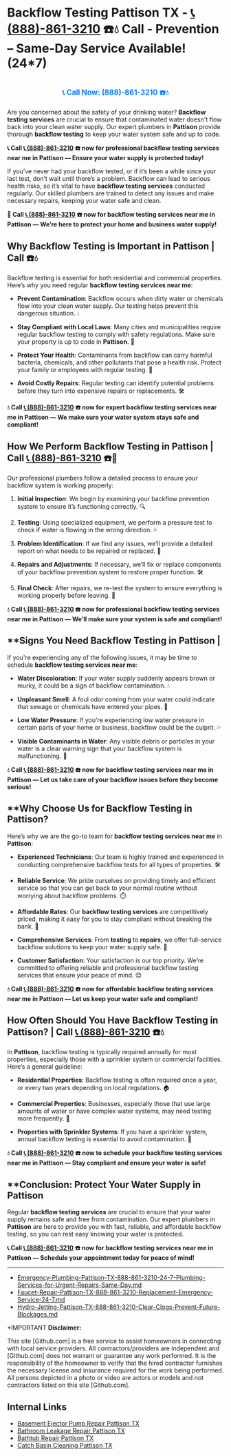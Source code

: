 # **Backflow Testing Pattison TX - [📞 (888)-861-3210](https://plumbing-texas-3210.netlify.app) ☎️💧** Call - Prevention – Same-Day Service Available! (24*7)
# 

<p align="center" style="font-size: 1.2em; font-weight: bold; margin: 20px 0;">
  <a href="https://plumbing-texas-3210.netlify.app" target="_blank" style="color: #007BFF; text-decoration: none;">📞 Call Now: (888)-861-3210 ☎️💧</a>
</p>

Are you concerned about the safety of your drinking water? **Backflow testing services** are crucial to ensure that contaminated water doesn't flow back into your clean water supply. Our expert plumbers in **Pattison** provide thorough **backflow testing** to keep your water system safe and up to code.

**📞 Call [📞 (888)-861-3210](https://plumbing-texas-3210.netlify.app) ☎️ now for professional **backflow testing services near me** in Pattison — Ensure your water supply is protected today!**

If you’ve never had your backflow tested, or if it’s been a while since your last test, don’t wait until there’s a problem. Backflow can lead to serious health risks, so it’s vital to have **backflow testing services** conducted regularly. Our skilled plumbers are trained to detect any issues and make necessary repairs, keeping your water safe and clean.

**🚨 Call [📞 (888)-861-3210](https://plumbing-texas-3210.netlify.app) ☎️ now for **backflow testing services near me** in Pattison — We’re here to protect your home and business water supply!**

## **Why Backflow Testing is Important in Pattison | Call  ☎️💧**

Backflow testing is essential for both residential and commercial properties. Here’s why you need regular **backflow testing services near me**:

- **Prevent Contamination**: Backflow occurs when dirty water or chemicals flow into your clean water supply. Our testing helps prevent this dangerous situation. 💧

- **Stay Compliant with Local Laws**: Many cities and municipalities require regular backflow testing to comply with safety regulations. Make sure your property is up to code in **Pattison**. 📜

- **Protect Your Health**: Contaminants from backflow can carry harmful bacteria, chemicals, and other pollutants that pose a health risk. Protect your family or employees with regular testing. 🏥

- **Avoid Costly Repairs**: Regular testing can identify potential problems before they turn into expensive repairs or replacements. 🛠️

**💧 Call [📞 (888)-861-3210](https://plumbing-texas-3210.netlify.app) ☎️ now for expert **backflow testing services near me** in Pattison — We make sure your water system stays safe and compliant!**

## **How We Perform Backflow Testing in Pattison | Call [📞 (888)-861-3210](https://plumbing-texas-3210.netlify.app) ☎️🔧**

Our professional plumbers follow a detailed process to ensure your backflow system is working properly:

1. **Initial Inspection**: We begin by examining your backflow prevention system to ensure it’s functioning correctly. 🔍

2. **Testing**: Using specialized equipment, we perform a pressure test to check if water is flowing in the wrong direction. 💦

3. **Problem Identification**: If we find any issues, we’ll provide a detailed report on what needs to be repaired or replaced. 📝

4. **Repairs and Adjustments**: If necessary, we’ll fix or replace components of your backflow prevention system to restore proper function. 🛠️

5. **Final Check**: After repairs, we re-test the system to ensure everything is working properly before leaving. 🔧

**💧 Call [📞 (888)-861-3210](https://plumbing-texas-3210.netlify.app) ☎️ now for professional **backflow testing services near me** in Pattison — We’ll make sure your system is safe and compliant!**

## **Signs You Need Backflow Testing in Pattison | 

If you're experiencing any of the following issues, it may be time to schedule **backflow testing services near me**:

- **Water Discoloration**: If your water supply suddenly appears brown or murky, it could be a sign of backflow contamination. 💧

- **Unpleasant Smell**: A foul odor coming from your water could indicate that sewage or chemicals have entered your pipes. 🚿

- **Low Water Pressure**: If you're experiencing low water pressure in certain parts of your home or business, backflow could be the culprit. 💦

- **Visible Contaminants in Water**: Any visible debris or particles in your water is a clear warning sign that your backflow system is malfunctioning. 💩

**💧 Call [📞 (888)-861-3210](https://plumbing-texas-3210.netlify.app) ☎️ now for **backflow testing services near me** in Pattison — Let us take care of your backflow issues before they become serious!**

## **Why Choose Us for Backflow Testing in Pattison? 

Here’s why we are the go-to team for **backflow testing services near me** in **Pattison**:

- **Experienced Technicians**: Our team is highly trained and experienced in conducting comprehensive backflow tests for all types of properties. 🛠️

- **Reliable Service**: We pride ourselves on providing timely and efficient service so that you can get back to your normal routine without worrying about backflow problems. ⏱️

- **Affordable Rates**: Our **backflow testing services** are competitively priced, making it easy for you to stay compliant without breaking the bank. 💸

- **Comprehensive Services**: From **testing** to **repairs**, we offer full-service backflow solutions to keep your water supply safe. 🔧

- **Customer Satisfaction**: Your satisfaction is our top priority. We’re committed to offering reliable and professional backflow testing services that ensure your peace of mind. 😊

**💧 Call [📞 (888)-861-3210](https://plumbing-texas-3210.netlify.app) ☎️ now for affordable **backflow testing services near me** in Pattison — Let us keep your water safe and compliant!**

## **How Often Should You Have Backflow Testing in Pattison? | Call [📞 (888)-861-3210](https://plumbing-texas-3210.netlify.app) ☎️💧**

In **Pattison**, backflow testing is typically required annually for most properties, especially those with a sprinkler system or commercial facilities. Here’s a general guideline:

- **Residential Properties**: Backflow testing is often required once a year, or every two years depending on local regulations. 🏠

- **Commercial Properties**: Businesses, especially those that use large amounts of water or have complex water systems, may need testing more frequently. 🏢

- **Properties with Sprinkler Systems**: If you have a sprinkler system, annual backflow testing is essential to avoid contamination. 🌱

**💧 Call [📞 (888)-861-3210](https://plumbing-texas-3210.netlify.app) ☎️ now to schedule your **backflow testing services near me** in Pattison — Stay compliant and ensure your water is safe!**

## **Conclusion: Protect Your Water Supply in Pattison 

Regular **backflow testing services** are crucial to ensure that your water supply remains safe and free from contamination. Our expert plumbers in **Pattison** are here to provide you with fast, reliable, and affordable backflow testing, so you can rest easy knowing your water is protected. 

**📞 Call [📞 (888)-861-3210](https://plumbing-texas-3210.netlify.app) ☎️ now for **backflow testing services near me** in Pattison — Schedule your appointment today for peace of mind!**

---

- [Emergency-Plumbing-Pattison-TX-888-861-3210-24-7-Plumbing-Services-for-Urgent-Repairs-Same-Day.md](https://github.com/allyoucaneatsushiin/plumbing-texas/blob/main/Emergency-Plumbing-Pattison-TX-888-861-3210-24-7-Plumbing-Services-for-Urgent-Repairs-Same-Day.md)
- [Faucet-Repair-Pattison-TX-888-861-3210-Replacement-Emergency-Service-24-7.md](https://github.com/allyoucaneatsushiin/plumbing-texas/blob/main/Faucet-Repair-Pattison-TX-888-861-3210-Replacement-Emergency-Service-24-7.md)
- [Hydro-Jetting-Pattison-TX-888-861-3210-Clear-Clogs-Prevent-Future-Blockages.md](https://github.com/allyoucaneatsushiin/plumbing-texas/blob/main/Hydro-Jetting-Pattison-TX-888-861-3210-Clear-Clogs-Prevent-Future-Blockages.md)


*IMPORTANT **Disclaimer:**

This site [Github.com] is a free service to assist homeowners in connecting with local service providers. All contractors/providers are independent and [Github.com] does not warrant or guarantee any work performed. It is the responsibility of the homeowner to verify that the hired contractor furnishes the necessary license and insurance required for the work being performed. All persons depicted in a photo or video are actors or models and not contractors listed on this site [Github.com].


## Internal Links
- [Basement Ejector Pump Repair Pattison TX](https://github.com/allyoucaneatsushiin/plumbing-texas/blob/main/Basement-Ejector-Pump-Repair-Pattison-TX-888-861-3210-Same-Day-Service-for-Urgent-Repairs-24-7.md)
- [Bathroom Leakage Repair Pattison TX](https://github.com/allyoucaneatsushiin/plumbing-texas/blob/main/Bathroom-Leakage-Repair-Pattison-TX-888-861-3210-Fix-Leaks-Fast-Avoid-Damage-24-7.md)
- [Bathtub Repair Pattison TX](https://github.com/allyoucaneatsushiin/plumbing-texas/blob/main/Bathtub-Repair-Pattison-TX-888-861-3210-Replacement-Same-Day-Service-to-Restore-Your-Tub-24-7.md)
- [Catch Basin Cleaning Pattison TX](https://github.com/allyoucaneatsushiin/plumbing-texas/blob/main/Catch-Basin-Cleaning-Pattison-TX-888-861-3210-Storm-Drain-Emergency-Services-Available-24-7-Fast-Affordable.md)
